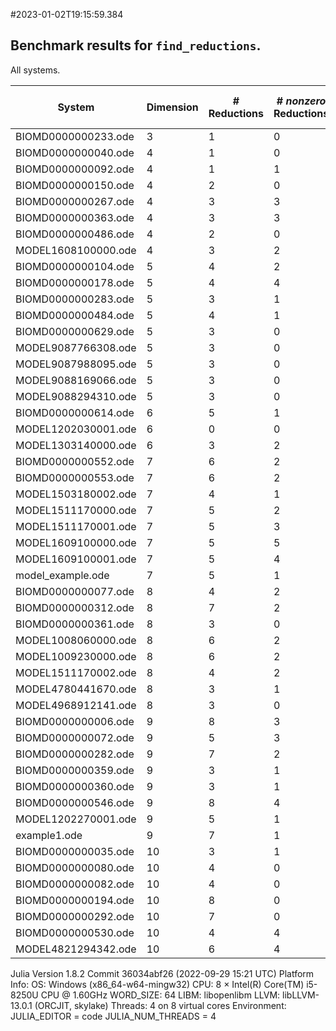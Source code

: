 #2023-01-02T19:15:59.384

## Benchmark results for `find_reductions`.
All systems.


| System | Dimension | # Reductions | # *nonzero* Reductions | # *nonzero* Reductions (honest) | Total time |
| ------ | --------- | ------------ | ---------------------- | ------------------------------- |----------- |
| BIOMD0000000233.ode | 3| 1| 0| 0| 0.0072275|
| BIOMD0000000040.ode | 4| 1| 0| 0| 0.0095174|
| BIOMD0000000092.ode | 4| 1| 1| 1| 0.0274014|
| BIOMD0000000150.ode | 4| 2| 0| 0| 0.0199686|
| BIOMD0000000267.ode | 4| 3| 3| 3| 0.0199934|
| BIOMD0000000363.ode | 4| 3| 3| 3| 0.0179603|
| BIOMD0000000486.ode | 4| 2| 0| 0| 0.0164716|
| MODEL1608100000.ode | 4| 3| 2| 2| 0.0187886|
| BIOMD0000000104.ode | 5| 4| 2| 1| 0.029049|
| BIOMD0000000178.ode | 5| 4| 4| 4| 1.2265244|
| BIOMD0000000283.ode | 5| 3| 1| 1| 0.0208497|
| BIOMD0000000484.ode | 5| 4| 1| 1| 0.021142|
| BIOMD0000000629.ode | 5| 3| 0| 0| 0.0171506|
| MODEL9087766308.ode | 5| 3| 0| 0| 0.0213257|
| MODEL9087988095.ode | 5| 3| 0| 0| 0.0218279|
| MODEL9088169066.ode | 5| 3| 0| 0| 0.0174008|
| MODEL9088294310.ode | 5| 3| 0| 0| 0.0172478|
| BIOMD0000000614.ode | 6| 5| 1| 1| 0.0300318|
| MODEL1202030001.ode | 6| 0| 0| 0| 0.0178361|
| MODEL1303140000.ode | 6| 3| 2| 1| 0.0278862|
| BIOMD0000000552.ode | 7| 6| 2| 1| 0.0292795|
| BIOMD0000000553.ode | 7| 6| 2| 1| 0.0274961|
| MODEL1503180002.ode | 7| 4| 1| 1| 0.0224646|
| MODEL1511170000.ode | 7| 5| 2| 2| 0.0390972|
| MODEL1511170001.ode | 7| 5| 3| 3| 0.0542056|
| MODEL1609100000.ode | 7| 5| 5| 5| 0.2665192|
| MODEL1609100001.ode | 7| 5| 4| 4| 0.0285814|
| model_example.ode | 7| 5| 1| 1| 0.2361199|
| BIOMD0000000077.ode | 8| 4| 2| 2| 0.0248374|
| BIOMD0000000312.ode | 8| 7| 2| 2| 0.0685894|
| BIOMD0000000361.ode | 8| 3| 0| 0| 0.0391522|
| MODEL1008060000.ode | 8| 6| 2| 1| 0.0256348|
| MODEL1009230000.ode | 8| 6| 2| 1| 0.0225133|
| MODEL1511170002.ode | 8| 4| 2| 2| 0.0595479|
| MODEL4780441670.ode | 8| 3| 1| 1| 0.0641509|
| MODEL4968912141.ode | 8| 3| 0| 0| 0.0423441|
| BIOMD0000000006.ode | 9| 8| 3| 2| 0.0344665|
| BIOMD0000000072.ode | 9| 5| 3| 3| 0.0563017|
| BIOMD0000000282.ode | 9| 7| 2| 2| 0.2848886|
| BIOMD0000000359.ode | 9| 3| 1| 1| 0.0984791|
| BIOMD0000000360.ode | 9| 3| 1| 1| 0.0628582|
| BIOMD0000000546.ode | 9| 8| 4| 4| 0.0298495|
| MODEL1202270001.ode | 9| 5| 1| 1| 0.1324434|
| example1.ode | 9| 7| 1| 1| 0.0760126|
| BIOMD0000000035.ode | 10| 3| 1| 1| 12.8937327|
| BIOMD0000000080.ode | 10| 4| 0| 0| 0.0397249|
| BIOMD0000000082.ode | 10| 4| 0| 0| 0.0411488|
| BIOMD0000000194.ode | 10| 8| 0| 0| 0.0238807|
| BIOMD0000000292.ode | 10| 7| 0| 0| 0.0557024|
| BIOMD0000000530.ode | 10| 4| 4| 4| 0.0203114|
| MODEL4821294342.ode | 10| 6| 4| 3| 0.049354|

Julia Version 1.8.2
Commit 36034abf26 (2022-09-29 15:21 UTC)
Platform Info:
  OS: Windows (x86_64-w64-mingw32)
  CPU: 8 × Intel(R) Core(TM) i5-8250U CPU @ 1.60GHz
  WORD_SIZE: 64
  LIBM: libopenlibm
  LLVM: libLLVM-13.0.1 (ORCJIT, skylake)
  Threads: 4 on 8 virtual cores
Environment:
  JULIA_EDITOR = code
  JULIA_NUM_THREADS = 4

